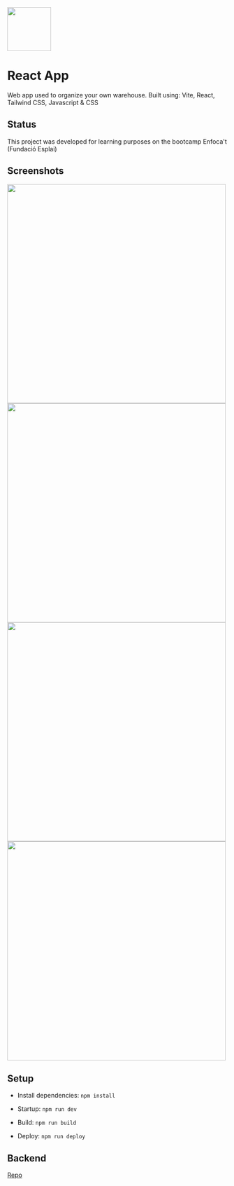 <img src='https://avatars.githubusercontent.com/u/151515294?s=400&u=570f52636070e373f5c3a66128f54019cba681b0&v=4' width='100'>  

# React App

Web app used to organize your own warehouse. Built using: Vite, React, Tailwind CSS, Javascript & CSS  

## Status
This project was developed for learning purposes on the bootcamp Enfoca't (Fundació Esplai)

## Screenshots
<img src='https://i.imgur.com/uGmzby7.png' width='500'> <img src='https://i.imgur.com/Q7tqJHm.png' width='500'>  
<img src='https://i.imgur.com/4qDp9eS.png' width='500'> <img src='https://i.imgur.com/xYjeIgh.png' width='500'>  

## Setup
 - Install dependencies: 
 ```npm install```  
 
 - Startup: 
 ```npm run dev```  

 - Build: 
 ```npm run build```  

 - Deploy: 
 ```npm run deploy```

## Backend
[Repo](https://github.com/ANT-Storage/springboot-backend)
